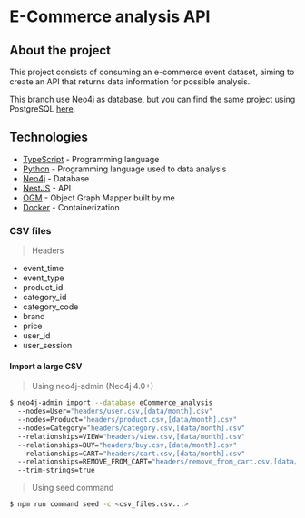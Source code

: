 # E-Commerce analysis API

## About the project

This project consists of consuming an e-commerce event dataset, aiming to create an API that returns data information for possible analysis.

This branch use Neo4j as database, but you can find the same project using PostgreSQL [here]().

## Technologies

- [TypeScript](https://www.typescriptlang.org/) - Programming language
- [Python](https://www.python.org/) - Programming language used to data analysis
- [Neo4j](https://neo4j.com/) - Database
- [NestJS](https://nestjs.com/) - API
- [OGM](https://github.com/kszinhu/ogm-neo4j) - Object Graph Mapper built by me
- [Docker](https://www.docker.com/) - Containerization

### CSV files

> Headers

- event_time
- event_type
- product_id
- category_id
- category_code
- brand
- price
- user_id
- user_session

#### Import a large CSV

> Using neo4j-admin (Neo4j 4.0+)

```bash
$ neo4j-admin import --database eCommerce_analysis
  --nodes=User="headers/user.csv,[data/month].csv"
  --nodes=Product="headers/product.csv,[data/month].csv"
  --nodes=Category="headers/category.csv,[data/month].csv"
  --relationships=VIEW="headers/view.csv,[data/month].csv"
  --relationships=BUY="headers/buy.csv,[data/month].csv"
  --relationships=CART="headers/cart.csv,[data/month].csv"
  --relationships=REMOVE_FROM_CART="headers/remove_from_cart.csv,[data/month].csv"
  --trim-strings=true
```

> Using seed command

```bash
$ npm run command seed -c <csv_files.csv...>
```
